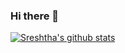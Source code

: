 ### Hi there 👋

[![Sreshtha's github stats](https://github-readme-stats.vercel.app/api?username=sreshtha10)](https://github.com/anuraghazra/github-readme-stats)
